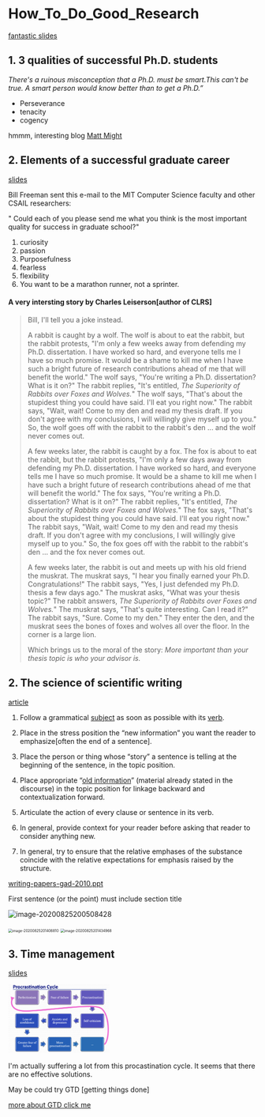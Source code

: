 # How_To_Do_Good_Research

<a href="http://www.thecomputationalphotographer.com/wp-content/uploads/2017/03/fredo_do_good_research_2016.pdf">fantastic slides</a>

## 1. **3 qualities of successful Ph.D. students** 

*There's a ruinous misconception that a Ph.D. must be smart.This can't be true. A smart person would know better than to get a Ph.D.”* 

* Perseverance
* tenacity 
* cogency 



hmmm, interesting blog <a href="http://matt.might.net/articles/">Matt Might </a>



## 2. Elements of a successful graduate career 

<a href="http://people.csail.mit.edu/billf/talks/10minFreeman2013.pdf">slides</a>

Bill Freeman sent this e-mail to the MIT Computer Science faculty and other CSAIL researchers: 

"  Could each of you please send me what you think is the most important quality for success in graduate school?"

1. curiosity
2. passion
3. Purposefulness
4. fearless
5. flexibility
6. You want to be a marathon runner, not a sprinter. 



#### A very intersting story by Charles Leiserson[author of CLRS]

> Bill,
>  I'll tell you a joke instead. 
>
> A rabbit is caught by a wolf. The wolf is about to eat the rabbit, but the rabbit protests, "I'm only a few weeks away from defending my Ph.D. dissertation. I have worked so hard, and everyone tells me I have so much promise. It would be a shame to kill me when I have such a bright future of research contributions ahead of me that will benefit the world." The wolf says, "You're writing a Ph.D. dissertation? What is it on?" The rabbit replies, "It's entitled, *The Superiority of Rabbits over Foxes and Wolves.*" The wolf says, "That's about the stupidest thing you could have said. I'll eat you right now." The rabbit says, "Wait, wait! Come to my den and read my thesis draft. If you don't agree with my conclusions, I will willingly give myself up to you." So, the wolf goes off with the rabbit to the rabbit's den ... and the wolf never comes out. 
>
> A few weeks later, the rabbit is caught by a fox. The fox is about to eat the rabbit, but the rabbit protests, "I'm only a few days away from defending my Ph.D. dissertation. I have worked so hard, and everyone tells me I have so much promise. It would be a shame to kill me when I have such a bright future of research contributions ahead of me that will benefit the world." The fox says, "You're writing a Ph.D. dissertation? What is it on?" The rabbit replies, "It's entitled, *The Superiority of Rabbits over Foxes and Wolves.*" The fox says, "That's about the stupidest thing you could have said. I'll eat you right now." The rabbit says, "Wait, wait! Come to my den and read my thesis draft. If you don't agree with my conclusions, I will willingly give myself up to you." So, the fox goes off with the rabbit to the rabbit's den ... and the fox never comes out. 
>
> A few weeks later, the rabbit is out and meets up with his old friend the muskrat. The muskrat says, "I hear you finally earned your Ph.D. Congratulations!" The rabbit says, "Yes, I just defended my Ph.D. thesis a few days ago." The muskrat asks, "What was your thesis topic?" The rabbit answers, *The Superiority of Rabbits over Foxes and Wolves.*" The muskrat says, "That's quite interesting. Can I read it?" The rabbit says, "Sure. Come to my den." They enter the den, and the muskrat sees the bones of foxes and wolves all over the floor. In the corner is a large lion. 
>
> Which brings us to the moral of the story: *More important than your thesis topic is who your advisor is.* 

## 2. The science of scientific writing

<a href="https://cseweb.ucsd.edu/~swanson/papers/science-of-writing.pdf">article</a>

1. Follow a grammatical <u>subject</u> as soon as possible with its <u>verb</u>.
2. Place in the stress position the “new information” you want the reader to emphasize[often the end of a sentence]. 
3. Place the person or thing whose “story” a sentence is telling at the beginning of the sentence, in the topic position.

 4. Place appropriate “<u>old information</u>” (material already stated in the discourse) in the topic position for linkage backward and contextualization forward.

5. Articulate the action of every clause or sentence in its verb.

6. In general, provide context for your reader before asking that reader to consider anything new.
7. In general, try to ensure that the relative emphases of the substance coincide with the relative expectations for emphasis raised by the structure. 



 [writing-papers-gad-2010.ppt](writing-papers-gad-2010.ppt)

First sentence (or the point) must include section title

![image-20200825200508428](../miaochenlu.github.io/source/img/image-20200825200508428.png) 

<img src="../miaochenlu.github.io/source/img/image-20200825201406810.png" alt="image-20200825201406810" style="zoom:50%;" />

<img src="../miaochenlu.github.io/source/img/image-20200825201434968.png" alt="image-20200825201434968" style="zoom:50%;" />

## 3. Time management

<a href="http://www.dgp.toronto.edu/~hertzman/courses/gradSkills/2010/TimeManagement.pdf">slides</a>

<img src="img/Group11_Morpheus.png" alt="image-20191215103736579" style="zoom: 20%;" />

I'm actually suffering a lot from this procastination cycle. It seems that there are no effective solutions. 



May be could try GTD [getting things done]

<a href="https://www.bilibili.com/video/av73280139?from=search&seid=1659673618579243673">more about GTD click me</a>



